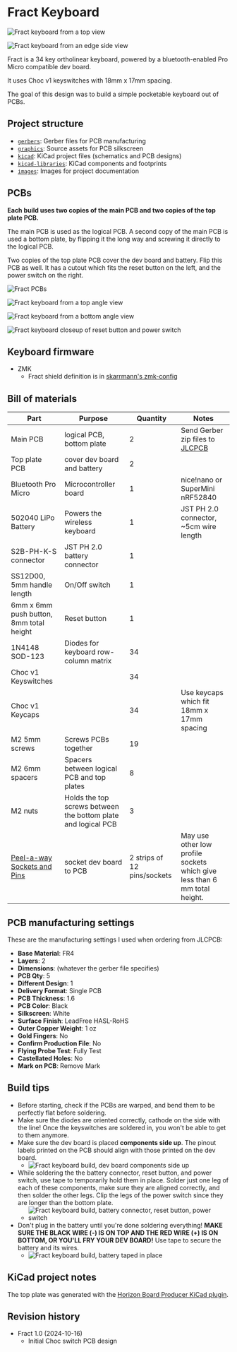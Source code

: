 # Fract Keyboard

![Fract keyboard from a top view](images/fract-top-view.jpg)

![Fract keyboard from an edge side view](images/fract-edge-side-view.jpg)

Fract is a 34 key ortholinear keyboard, powered by a bluetooth-enabled Pro Micro compatible dev board.

It uses Choc v1 keyswitches with 18mm x 17mm spacing.

The goal of this design was to build a simple pocketable keyboard out of PCBs.

## Project structure

* [`gerbers`](gerbers): Gerber files for PCB manufacturing
* [`graphics`](graphics): Source assets for PCB silkscreen
* [`kicad`](kicad): KiCad project files (schematics and PCB designs)
* [`kicad-libraries`](kicad-libraries): KiCad components and footprints
* [`images`](images): Images for project documentation

## PCBs

**Each build uses two copies of the main PCB and two copies of the top plate PCB.**

The main PCB is used as the logical PCB. A second copy of the main PCB is used a bottom plate, by flipping it the long way and screwing it directly to the logical PCB.

Two copies of the top plate PCB cover the dev board and battery. Flip this PCB as well. It has a cutout which fits the reset button on the left, and the power switch on the right.

![Fract PCBs](images/fract-pcbs.jpg)

![Fract keyboard from a top angle view](images/fract-angle-top-view.jpg)

![Fract keyboard from a bottom angle view](images/fract-angle-bottom-view.jpg)

![Fract keyboard closeup of reset button and power switch](images/fract-reset-button-power-switch.jpg)

## Keyboard firmware

* ZMK
    * Fract shield definition is in [skarrmann's zmk-config](https://github.com/skarrmann/zmk-config)

## Bill of materials

Part | Purpose | Quantity | Notes
---- | ------- | -------- | ---------
Main PCB  | logical PCB, bottom plate | 2 | Send Gerber zip files to [JLCPCB](https://jlcpcb.com/)
Top plate PCB  | cover dev board and battery  | 2 | 
Bluetooth Pro Micro | Microcontroller board | 1 | nice!nano or SuperMini nRF52840
502040 LiPo Battery | Powers the wireless keyboard | 1 | JST PH 2.0 connector, ~5cm wire length
S2B-PH-K-S connector | JST PH 2.0 battery connector | 1 |
SS12D00, 5mm handle length | On/Off switch | 1 |
6mm x 6mm push button, 8mm total height | Reset button | 1 |
1N4148 SOD-123 | Diodes for keyboard row-column matrix | 34 |
Choc v1 Keyswitches |  | 34 |
Choc v1 Keycaps |  | 34 | Use keycaps which fit 18mm x 17mm spacing
M2 5mm screws | Screws PCBs together | 19 |
M2 6mm spacers | Spacers between logical PCB and top plates | 8 |
M2 nuts | Holds the top screws between the bottom plate and logical PCB | 3 |
[Peel-a-way Sockets and Pins](https://ringerkeys.com/collections/modders-tools/products/peel-a-way-sockets) | socket dev board to PCB | 2 strips of 12 pins/sockets | May use other low profile sockets which give less than 6 mm total height.

## PCB manufacturing settings

These are the manufacturing settings I used when ordering from JLCPCB:

* **Base Material**: FR4
* **Layers**: 2
* **Dimensions**: (whatever the gerber file specifies)
* **PCB Qty**: 5
* **Different Design**: 1
* **Delivery Format**: Single PCB
* **PCB Thickness**: 1.6
* **PCB Color**: Black
* **Silkscreen**: White
* **Surface Finish**: LeadFree HASL-RoHS
* **Outer Copper Weight**: 1 oz
* **Gold Fingers**: No
* **Confirm Production File**: No
* **Flying Probe Test**: Fully Test
* **Castellated Holes**: No
* **Mark on PCB**: Remove Mark

## Build tips

* Before starting, check if the PCBs are warped, and bend them to be perfectly flat before soldering.
* Make sure the diodes are oriented correctly, cathode on the side with the line! Once the keyswitches are soldered in, you won't be able to get to them anymore.
* Make sure the dev board is placed **components side up**. The pinout labels printed on the PCB should align with those printed on the dev board.
    * ![Fract keyboard build, dev board components side up](images/fract-dev-board-install.jpg)
* While soldering the the battery connector, reset button, and power switch, use tape to temporarily hold them in place. Solder just one leg of each of these components, make sure they are aligned correctly, and then solder the other legs. Clip the legs of the power switch since they are longer than the bottom plate.
    * ![Fract keyboard build, battery connector, reset button, power switch](images/fract-reset-button-power-switch-install.jpg)
* Don't plug in the battery until you're done soldering everything! **MAKE SURE THE BLACK WIRE (-) IS ON TOP AND THE RED WIRE (+) IS ON BOTTOM, OR YOU'LL FRY YOUR DEV BOARD!** Use tape to secure the battery and its wires.
    * ![Fract keyboard build, battery taped in place](images/fract-battery-install.jpg)

## KiCad project notes

The top plate was generated with the [Horizon Board Producer KiCad plugin](https://github.com/skarrmann/horizon#kicad-project-notes).

## Revision history

* Fract 1.0 (2024-10-16)
    * Initial Choc switch PCB design